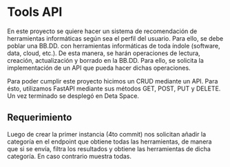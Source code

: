 # Tools API

En este proyecto se quiere hacer un sistema de recomendación de herramientas informáticas según sea el perfil del usuario.
Para ello, se debe poblar una BB.DD. con herramientas informáticas de toda índole (software, data, cloud, etc.).
De esta manera, se harán operaciones de lectura, creación, actualización y borrado en la BB.DD. Para ello, se solicita la 
implementación de un API que pueda hacer dichas operaciones.

Para poder cumplir este proyecto hicimos un CRUD mediante un API. Para ésto, utilizamos FastAPI mediante sus
métodos GET, POST, PUT y DELETE. Un vez terminado se desplegó en Deta Space.

## Requerimiento
Luego de crear la primer instancia (4to commit) nos solicitan añadir la categoría en el endpoint que obtiene todas las 
herramientas, de manera que si se envía, filtra los resultados y obtiene las herramientas de dicha categoría. En caso 
contrario muestra todas.